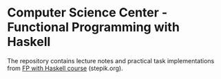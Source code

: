 # Computer Science Center - Functional Programming with Haskell

The repository contains lecture notes and practical task implementations
from [FP with Haskell course](https://stepik.org/course/75/promo) (stepik.org).